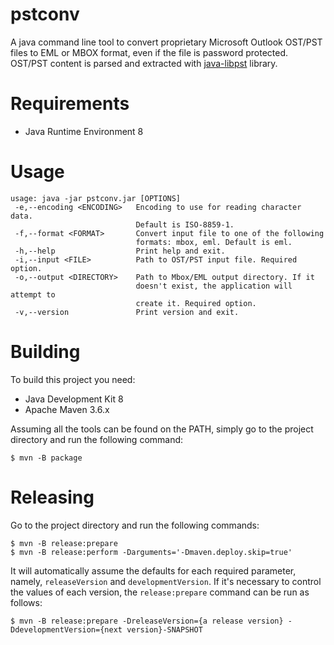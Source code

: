 # pstconv

A java command line tool to convert proprietary Microsoft Outlook OST/PST files 
to EML or MBOX format, even if the file is password protected. OST/PST content is 
parsed and extracted with [java-libpst](https://github.com/rjohnsondev/java-libpst)
library.

# Requirements

- Java Runtime Environment 8

# Usage

```console
usage: java -jar pstconv.jar [OPTIONS]
 -e,--encoding <ENCODING>   Encoding to use for reading character data.
                            Default is ISO-8859-1.
 -f,--format <FORMAT>       Convert input file to one of the following
                            formats: mbox, eml. Default is eml.
 -h,--help                  Print help and exit.
 -i,--input <FILE>          Path to OST/PST input file. Required option.
 -o,--output <DIRECTORY>    Path to Mbox/EML output directory. If it
                            doesn't exist, the application will attempt to
                            create it. Required option.
 -v,--version               Print version and exit.
```

# Building

To build this project you need:

- Java Development Kit 8
- Apache Maven 3.6.x

Assuming all the tools can be found on the PATH, simply go to the project 
directory and run the following command:

```console
$ mvn -B package
```

# Releasing

Go to the project directory and run the following commands:

```console
$ mvn -B release:prepare
$ mvn -B release:perform -Darguments='-Dmaven.deploy.skip=true' 
```

It will automatically assume the defaults for each required parameter, namely,
`releaseVersion` and `developmentVersion`. If it's necessary to control the values 
of each version, the `release:prepare` command can be run as follows:

```console
$ mvn -B release:prepare -DreleaseVersion={a release version} -DdevelopmentVersion={next version}-SNAPSHOT
```